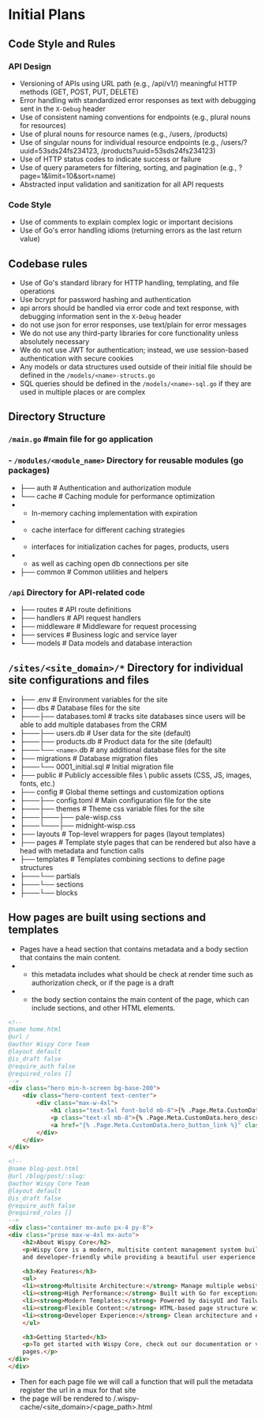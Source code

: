 # Initial Plans

## Code Style and Rules
### API Design
- Versioning of APIs using URL path (e.g., /api/v1/) meaningful HTTP methods (GET, POST, PUT, DELETE)
- Error handling with standardized error responses as text with debugging sent in the `X-Debug` header
- Use of consistent naming conventions for endpoints (e.g., plural nouns for resources)
- Use of plural nouns for resource names (e.g., /users, /products)
- Use of singular nouns for individual resource endpoints (e.g., /users/?uuid=53sds24fs234123, /products?uuid=53sds24fs234123)
- Use of HTTP status codes to indicate success or failure
- Use of query parameters for filtering, sorting, and pagination (e.g., ?page=1&limit=10&sort=name)
- Abstracted input validation and sanitization for all API requests

### Code Style
- Use of comments to explain complex logic or important decisions
- Use of Go's error handling idioms (returning errors as the last return value)

## Codebase rules
- Use of Go's standard library for HTTP handling, templating, and file operations
- Use bcrypt for password hashing and authentication
- api arrors should be handled via error code and text response, with debugging information sent in the `X-Debug` header
- do not use json for error responses, use text/plain for error messages
- We do not use any third-party libraries for core functionality unless absolutely necessary
- We do not use JWT for authentication; instead, we use session-based authentication with secure cookies
- Any models or data structures used outside of their initial file should be defined in the `/models/<name>-structs.go`
- SQL queries should be defined in the `/models/<name>-sql.go` if they are used in multiple places or are complex


## Directory Structure
### `/main.go` #main file for go application
### - `/modules/<module_name>` Directory for reusable modules (go packages)
- ├── auth # Authentication and authorization module 
- └── cache # Caching module for performance optimization
- - In-memory caching implementation with expiration
- - cache interface for different caching strategies
- - interfaces for initialization caches for pages, products, users
- - as well as caching open db connections per site
- ├── common # Common utilities and helpers
###  `/api` Directory for API-related code
- ├── routes # API route definitions
- ├── handlers # API request handlers
- ├── middleware # Middleware for request processing
- ├── services # Business logic and service layer
- └── models # Data models and database interaction

## `/sites/<site_domain>/*` Directory for individual site configurations and files
- ├── .env            # Environment variables for the site
- ├── dbs             # Database files for the site
- ├───├── databases.toml     # tracks site databases since users will be able to add multiple databases from the CRM
- ├───├── users.db           # User data for the site (default)
- ├───├── products.db        # Product data for the site (default)
- ├───└── `<name>`.db          # any additional database files for the site
- ├── migrations      # Database migration files
- ├───└── 0001_initial.sql # Initial migration file
- ├── public          # Publicly accessible files \ public assets (CSS, JS, images, fonts, etc.)
- ├── config          # Global theme settings and customization options
- ├───├── config.toml     # Main configuration file for the site
- ├───├── themes          # Theme css variable files for the site
- ├───├───├── pale-wisp.css
- ├───└───├── midnight-wisp.css
- ├── layouts         # Top-level wrappers for pages (layout templates)
- ├── pages           # Template style pages that can be rendered but also have a head with metadata and function calls
- ├── templates       # Templates combining sections to define page structures
- ├───└── partials
- ├───└── sections
- ├───└── blocks

## How pages are built using sections and templates
- Pages have a head section that contains metadata and a body section that contains the main content.
- - this metadata includes what should be check at render time such as authorization check, or if the page is a draft
- - the body section contains the main content of the page, which can include sections, and other HTML elements.
```html
<!--
@name home.html
@url /
@author Wispy Core Team
@layout default
@is_draft false
@require_auth false
@required_roles []
-->
<div class="hero min-h-screen bg-base-200">
    <div class="hero-content text-center">
        <div class="max-w-4xl">
            <h1 class="text-5xl font-bold mb-8">{% .Page.Meta.CustomData.hero_title %}</h1>
            <p class="text-xl mb-8">{% .Page.Meta.CustomData.hero_description %}</p>
            <a href="{% .Page.Meta.CustomData.hero_button_link %}" class="btn btn-primary btn-lg">{% .Page.Meta.CustomData.hero_button_text %}</a>
        </div>
    </div>
</div>
```
```html
<!--
@name blog-post.html
@url /blog/post/:slug:
@author Wispy Core Team
@layout default
@is_draft false
@require_auth false
@required_roles []
-->
<div class="container mx-auto px-4 py-8">
<div class="prose max-w-4xl mx-auto">
    <h2>About Wispy Core</h2>
    <p>Wispy Core is a modern, multisite content management system built with Go. It's designed to be fast, secure,
    and developer-friendly while providing a beautiful user experience.</p>

    <h3>Key Features</h3>
    <ul>
    <li><strong>Multisite Architecture:</strong> Manage multiple websites from a single installation</li>
    <li><strong>High Performance:</strong> Built with Go for exceptional speed and efficiency</li>
    <li><strong>Modern Templates:</strong> Powered by daisyUI and Tailwind CSS</li>
    <li><strong>Flexible Content:</strong> HTML-based page structure with template inheritance</li>
    <li><strong>Developer Experience:</strong> Clean architecture and extensible design</li>
    </ul>

    <h3>Getting Started</h3>
    <p>To get started with Wispy Core, check out our documentation or visit the admin panel to create your first
    pages.</p>
</div>
</div>
```
- Then for each page file we will call a function that will pull the metadata register the url in a mux for that site
- the page will be rendered to /.wispy-cache/<site_domain>/<page_path>.html